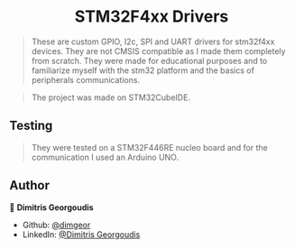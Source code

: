 <h1 align="center">STM32F4xx Drivers</h1>
<p>
</p>

> These are custom GPIO, I2c, SPI and UART drivers for stm32f4xx devices. They are not CMSIS compatible as I made them completely from scratch.
> They were made for educational purposes and to familiarize myself with the stm32 platform and the basics of peripherals communications.

> The project was made on STM32CubeIDE.

## Testing
> They were tested on a STM32F446RE nucleo board and for the communication I used an Arduino UNO.

## Author

👤 **Dimitris Georgoudis**

* Github: [@dimgeor](https://github.com/dimgeor)
* LinkedIn: [@Dimitris Georgoudis](https://www.linkedin.com/in/dimitris-georgoudis-2411441b6/)
